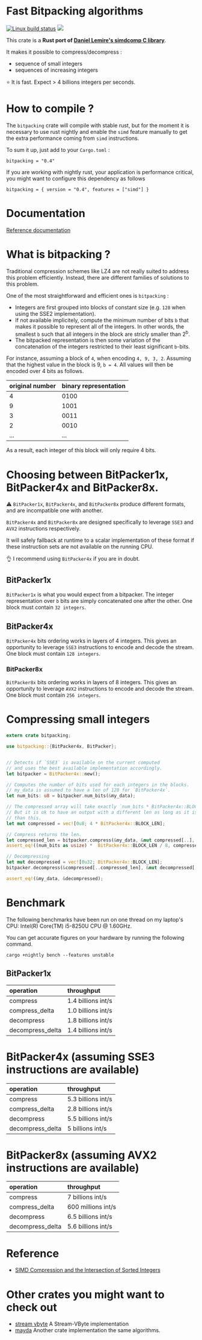 # Fast Bitpacking algorithms

[![Linux build status](https://travis-ci.org/tantivy-search/bitpacking.svg?branch=master)](https://travis-ci.org/tantivy-search/bitpacking)
[![](http://meritbadge.herokuapp.com/bitpacking)](https://crates.io/crates/bitpacking)

This crate is a **Rust port of [Daniel Lemire's simdcomp C library](https://github.com/lemire/simdcomp)**.

It makes it possible to compress/decompress :
- sequence of small integers
- sequences of increasing integers

:star: It is fast. Expect > 4 billions integers per seconds.



# How to compile ?

The `bitpacking` crate will compile with stable rust, but for the moment it is
necessary to use rust nightly and enable the `simd` feature manually to get the extra performance
coming from `simd` instructions.

To sum it up, just add to your `Cargo.toml` :

    bitpacking = "0.4"

If you are working with nightly rust, your application is performance critical,
you might want to configure this dependency as follows

    bitpacking = { version = "0.4", features = ["simd"] }


# Documentation

[Reference documentation](https://docs.rs/bitpacking/)

# What is bitpacking ?

Traditional compression schemes like LZ4 are not really suited to address this problem efficiently.
Instead, there are different families of solutions to this problem.

One of the most straightforward and efficient ones is `bitpacking` :
- Integers are first grouped into blocks of constant size (e.g. `128` when using the SSE2 implementation).
- If not available implicitely, compute the minimum number of bits `b` that makes it possible to represent all of the integers.
In other words, the smallest `b` such that all integers in the block are stricly smaller than 2<sup>b</sup>.
- The bitpacked representation is then some variation of the concatenation of the integers restricted to their least significant `b`-bits.

For instance, assuming a block of `4`, when encoding `4, 9, 3, 2`. Assuming that the highest value in the block is 9, `b = 4`. All values will then be encoded over 4 bits as follows.

| original number | binary representation |
|:----------------|:----------------------|
| 4               | 0100                  |
| 9               | 1001                  |
| 3               | 0011                  |
| 2               | 0010                  |
| ...             | ...                   |


As a result, each integer of this block will only require 4 bits.

# Choosing between BitPacker1x, BitPacker4x and BitPacker8x.

:warning: `BitPacker1x`, `BitPacker4x`, and `BitPacker8x` produce different formats,
and are incompatible one with another.

`BitPacker4x` and `BitPacker8x` are designed specifically to leverage `SSE3` and `AVX2`
instructions respectively.

It will safely fallback at runtime to a scalar implementation of these format if these instruction sets are not available on the running CPU.

:ok_hand: I recommend using `BitPacker4x` if you are in doubt.

## BitPacker1x

`BitPacker1x` is what you would expect from a bitpacker.
The integer representation over `b` bits are simply concatenated one
after the other. One block must contain `32 integers`.

## BitPacker4x

`BitPacker4x` bits ordering works in layers of 4 integers. This gives an opportunity
to leverage `SSE3` instructions to encode and decode the stream.
One block must contain `128 integers`.

### BitPacker8x

`BitPacker8x` bits ordering works in layers of 8 integers. This gives an opportunity
to leverage `AVX2` instructions to encode and decode the stream.
One block must contain `256 integers`.



# Compressing small integers

```rust
extern crate bitpacking;

use bitpacking::{BitPacker4x, BitPacker};


// Detects if `SSE3` is available on the current computed
// and uses the best available implementation accordingly.
let bitpacker = BitPacker4x::new();

// Computes the number of bits used for each integers in the blocks.
// my_data is assumed to have a len of 128 for `BitPacker4x`.
let num_bits: u8 = bitpacker.num_bits(&my_data);

// The compressed array will take exactly `num_bits * BitPacker4x::BLOCK_LEN / 8`.
// But it is ok to have an output with a different len as long as it is larger
// than this.
let mut compressed = vec![0u8; 4 * BitPacker4x::BLOCK_LEN];

// Compress returns the len.
let compressed_len = bitpacker.compress(&my_data, &mut compressed[..], num_bits);
assert_eq!((num_bits as usize) *  BitPacker4x::BLOCK_LEN / 8, compressed_len);

// Decompressing
let mut decompressed = vec![0u32; BitPacker4x::BLOCK_LEN];
bitpacker.decompress(&compressed[..compressed_len], &mut decompressed[..], num_bits);

assert_eq!(&my_data, &decompressed);
```

# Benchmark

The following benchmarks have been run on one thread on my laptop's CPU:
Intel(R) Core(TM) i5-8250U CPU @ 1.60GHz.

You can get accurate figures on your hardware by running the following command.

    cargo +nightly bench --features unstable


## BitPacker1x

| operation        | throughput           |
|:-----------------|:---------------------|
| compress         | 1.4 billions int/s   |
| compress_delta   | 1.0 billions int/s   |
| decompress       | 1.8 billions int/s   |
| decompress_delta | 1.4 billions int/s   |

# BitPacker4x (assuming SSE3 instructions are available)

| operation        | throughput           |
|:-----------------|:---------------------|
| compress         | 5.3 billions int/s   |
| compress_delta   | 2.8 billions int/s   |
| decompress       | 5.5 billions int/s   |
| decompress_delta | 5 billions int/s   |

# BitPacker8x (assuming AVX2 instructions are available)

| operation        | throughput           |
|:-----------------|:---------------------|
| compress         | 7 billions int/s  |
| compress_delta   | 600 millions int/s   |
| decompress       | 6.5 billions int/s  |
| decompress_delta | 5.6 billions int/s   |


# Reference

- [SIMD Compression and the Intersection of Sorted Integers](https://arxiv.org/abs/1401.6399)

# Other crates you might want to check out

- [stream vbyte](https://crates.io/crates/stream-vbyte) A Stream-VByte implementation
- [mayda](https://github.com/fralalonde/mayda) Another crate implementation the same algorithms.
